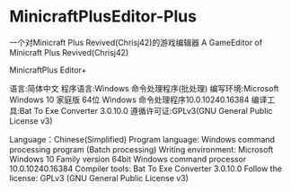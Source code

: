 # MinicraftPlusEditor-Plus
一个对Minicraft Plus Revived(Chrisj42)的游戏编辑器
A GameEditor of Minicraft Plus Revived(Chrisj42)                
                
MinicraftPlus Editor+            
 
语言:简体中文
程序语言:Windows 命令处理程序(批处理) 
编写环境:Microsoft Windows 10 家庭版 64位 
Windows 命令处理程序10.0.10240.16384 
编译工具:Bat To Exe Converter 3.0.10.0 
遵循许可证:GPLv3(GNU General Public License v3) 
    
Language：Chinese(Simplified)
Program language: Windows command processing program (Batch processing)
Writing environment: Microsoft Windows 10 Family version 64bit
Windows command processor 10.0.10240.16384
Compiler tools: Bat To Exe Converter 3.0.10.0
Follow the license: GPLv3 (GNU General Public License v3)    
